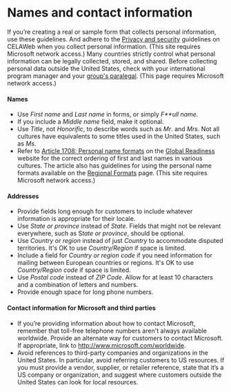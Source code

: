 # Names and contact information

If you’re creating a real or sample form that collects personal information, use these guidelines. And adhere to the [Privacy and security](https://microsoft.sharepoint.com/sites/LCAWeb/home/product-development/regulatory-compliance/privacy-and-security) guidelines on CELAWeb when you collect personal information. (This site requires Microsoft network access.) Many
countries strictly control what personal information
can be legally collected, stored, and shared. Before
collecting personal data outside the United States, check with
your international program manager and your [group's paralegal](https://microsoft.sharepoint.com/sites/lcaweb/Pages/Applications/LegalContact.aspx). (This page requires Microsoft network access.)

#### Names

  - Use *First name* and *Last name* in forms, or simply *F**ull name.* 
  - If you include a *Middle name* field, make it optional. 
  - Use *Title*, not *Honorific*, to describe words such as *Mr*. and *Mrs*. Not all cultures have equivalents to some titles used in the United States, such as *Ms*.
  - Refer to [Article 1708: Personal name formats](https://microsoft.sharepoint.com/teams/celaGlobalReadiness/KBLibrary/1708.docx?web=1 "GPWeb KB article") on the [Global Readiness](https://microsoft.sharepoint.com/teams/celaGlobalReadiness/Pages/Home.aspx) website for
    the correct ordering of first and last names in various cultures. The
    article also has guidelines for using the personal name formats
    available on the [Regional Formats](https://globalready.azurewebsites.net/marketreadiness/locale "GPWeb Regional Formats for personal names") page. (This site requires Microsoft network access.)

#### Addresses

  - Provide fields long enough for customers to include whatever information is appropriate for their locale. 
  - Use *State or province* instead of *State*. Fields that might not be relevant everywhere, such as S*tate or province*, should be optional. 
  - Use *Country or region* instead of just *Country* to accommodate disputed territories. It's OK to use *Country/Region* if space is limited.
  - Include a field for *Country or region code* if you need information for mailing between European countries or regions. It's OK to use *Country/Region code* if space is limited.
  - Use *Postal code* instead of *ZIP Code*. Allow for at least 10 characters and a combination of letters and numbers. 
  - Provide enough space for long phone numbers. 

#### Contact information for Microsoft and third parties

  - If
    you’re providing information about how to contact
    Microsoft, remember that toll-free telephone numbers aren't
    always available worldwide. Provide an alternate way for customers
    to contact Microsoft. If appropriate, link to <http://www.microsoft.com/worldwide>.
  - Avoid
    references to third-party companies and organizations in the
    United States. In particular, avoid referring customers to US
    resources. If you must provide a vendor, supplier, or retailer
    reference, state that it’s a US company or organization, and
    suggest where customers outside the United States can
    look for local resources.
